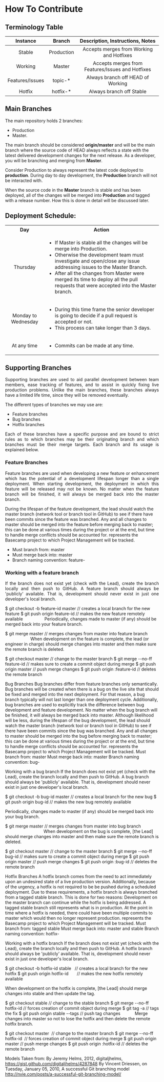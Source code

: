 # How To Contribute

## Terminology Table

| Instance | Branch | Description, Instructions, Notes |
| :---:         |     :---:      |          :---: |
| Stable   | Production     | Accepts merges from Working and Hotfixes    |
| Working     | Master       | Accepts merges from Features/Issues and Hotfixes      |
| Features/Issues   | topic-*     | Always branch off HEAD of Working    |
| Hotfix     | hotfix-*       | Always branch off Stable      |

## Main Branches
The main repository holds 2 branches: 
- Production
- Master.

The main branch should be considered **origin/master** and will be the main branch where the source code of HEAD always reflects a state with the latest delivered development changes for the next release. As a developer, you will be branching and merging from **Master**.

Consider Production to always represent the latest code deployed to **production**. During day to day development, the **Production** branch will not be interacted with.

When the source code in the **Master** branch is stable and has been deployed, all of the changes will be merged into **Production** and tagged with a release number. How this is done in detail will be discussed later.

## Deployment Schedule:

<table>
  <tbody>
    <tr>
      <th align="center">Day</th>
      <th align="center">Action</th>
    </tr>
    <tr>
      <td align="center">Thursday</td>
      <td>
        <ul>
          <li>If Master is stable all the changes will be merge into Production.</li>
          <li>Otherwise the development team must investigate and open/close any issue addressing issues to the Master Branch.</li>
          <li>After all the changes from Master were merged its time to deploy all the pull requests that were accepted into the Master branch.</li
        </ul>
      </td>
    </tr>
    <tr>
      <td align="center">Monday to Wednesday</td>
      <td>
        <ul>
          <li>During this time frame the senior developer is going to decide if a pull request is accepted or not.</li>
          <li>This process can take longer than 3 days.</li>
        </ul>
      </td>
    </tr>
    <tr>
      <td align="center">At any time</td>
      <td>
        <ul>
          <li>Commits can be made at any time.</li>
        </ul>
      </td>
    </tr>
  </tbody>
</table>

## Supporting Branches

<p align="justify">
Supporting branches are used to aid parallel development between team members, ease tracking of features, and to assist in quickly fixing live production problems. Unlike the main branches, these branches always have a limited life time, since they will be removed eventually.
</p>

The different types of branches we may use are:
- Feature branches
- Bug branches
- Hotfix branches

<p align="justify">
Each of these branches have a specific purpose and are bound to strict rules as to which branches may be their originating branch and which branches must be their merge targets. Each branch and its usage is explained below.
</p>

### Feature Branches

<p align="justify">
Feature branches are used when developing a new feature or enhancement which has the potential of a development lifespan longer than a single deployment. When starting development, the deployment in which this feature will be released may not be known. No matter when the feature branch will be finished, it will always be merged back into the master branch.

During the lifespan of the feature development, the lead should watch the master branch (network tool or branch tool in GitHub) to see if there have been commits since the feature was branched. Any and all changes to master should be merged into the feature before merging back to master; this can be done at various times during the project or at the end, but time to handle merge conflicts should be accounted for.
represents the Basecamp project to which Project Management will be tracked.
</p>

- Must branch from: master
- Must merge back into: master
- Branch naming convention: feature-<tbd number>

### Working with a feature branch

<p align="justify">
If the branch does not exist yet (check with the Lead), create the branch locally and then push to GitHub. A feature branch should always be 'publicly' available. That is, development should never exist in just one developer's local branch.
</p>

$ git checkout -b feature-id master
// creates a local branch for the new feature
$ git push origin feature-id
// makes the new feature remotely available
                
Periodically, changes made to master (if any) should be merged back into your feature branch.

$ git merge master
// merges changes from master into feature branch
                    
When development on the feature is complete, the lead (or engineer in charge) should merge changes into master and then make sure the remote branch is deleted.

$ git checkout master
// change to the master branch
$ git merge --no-ff feature-id
// makes sure to create a commit object during merge
$ git push origin master
// push merge changes
$ git push origin :feature-id
// deletes the remote branch

Bug Branches
Bug branches differ from feature branches only semantically. Bug branches will be created when there is a bug on the live site that should be fixed and merged into the next deployment. For that reason, a bug branch typically will not last longer than one deployment cycle. Additionally, bug branches are used to explicitly track the difference between bug development and feature development. No matter when the bug branch will be finished, it will always be merged back into master.
Although likelihood will be less, during the lifespan of the bug development, the lead should watch the master branch (network tool or branch tool in GitHub) to see if there have been commits since the bug was branched. Any and all changes to master should be merged into the bug before merging back to master; this can be done at various times during the project or at the end, but time to handle merge conflicts should be accounted for.
represents the Basecamp project to which Project Management will be tracked.
Must branch from: master
Must merge back into: master
Branch naming convention: bug-<tbd number>

Working with a bug branch
If the branch does not exist yet (check with the Lead), create the branch locally and then push to GitHub. A bug branch should always be 'publicly' available. That is, development should never exist in just one developer's local branch.

$ git checkout -b bug-id master
// creates a local branch for the new bug
$ git push origin bug-id
// makes the new bug remotely available

Periodically, changes made to master (if any) should be merged back into your bug branch.

$ git merge master
// merges changes from master into bug branch
                               
When development on the bug is complete, [the Lead] should merge changes into master and then make sure the remote branch is deleted.

$ git checkout master
// change to the master branch
$ git merge --no-ff bug-id
// makes sure to create a commit object during merge
$ git push origin master
// push merge changes
$ git push origin :bug-id
// deletes the remote branch

Hotfix Branches
A hotfix branch comes from the need to act immediately upon an undesired state of a live production version. Additionally, because of the urgency, a hotfix is not required to be be pushed during a scheduled deployment. Due to these requirements, a hotfix branch is always branched from a tagged stable branch. This is done for two reasons:
Development on the master branch can continue while the hotfix is being addressed.
A tagged stable branch still represents what is in production. At the point in time where a hotfix is needed, there could have been multiple commits to master which would then no longer represent production.
represents the Basecamp project to which Project Management will be tracked.
Must branch from: tagged stable
Must merge back into: master and stable
Branch naming convention: hotfix-<tbd number>

Working with a hotfix branch
If the branch does not exist yet (check with the Lead), create the branch locally and then push to GitHub. A hotfix branch should always be 'publicly' available. That is, development should never exist in just one developer's local branch.

$ git checkout -b hotfix-id stable  
// creates a local branch for the new hotfix
$ git push origin hotfix-id      
// makes the new hotfix remotely available

When development on the hotfix is complete, [the Lead] should merge changes into stable and then update the tag.

$ git checkout stable
// change to the stable branch
$ git merge --no-ff hotfix-id
// forces creation of commit object during merge
$ git tag -a <tag>
// tags the fix
$ git push origin stable --tags
// push tag changes
          
Merge changes into master so not to lose the hotfix and then delete the remote hotfix branch.

$ git checkout master 
// change to the master branch
$ git merge --no-ff hotfix-id 
// forces creation of commit object during merge
$ git push origin master
// push merge changes
$ git push origin :hotfix-id
// deletes the remote branch



Models Taken from:
By Jeremy Helms, 2012, digitaljhelms, https://gist.github.com/digitaljhelms/4287848
By Vincent Driessen, on Tuesday, January 05, 2010, A successful Git branching model http://nvie.com/posts/a-successful-git-branching-model/
